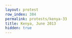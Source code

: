 ```yaml
---
layout: protest
row_index: 384
permalink: protests/kenya-33
title: Kenya, June 2013
hidden: true
---
```

